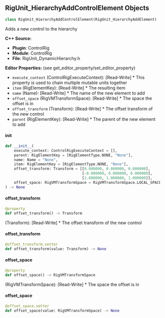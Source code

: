 ## RigUnit_HierarchyAddControlElement Objects

```python
class RigUnit_HierarchyAddControlElement(RigUnit_HierarchyAddElement)
```

Adds a new control to the hierarchy

**C++ Source:**

- **Plugin**: ControlRig
- **Module**: ControlRig
- **File**: RigUnit_DynamicHierarchy.h

**Editor Properties:** (see get_editor_property/set_editor_property)

- ``execute_context`` (ControlRigExecuteContext):  [Read-Write] * This property is used to chain multiple mutable units together
- ``item`` (RigElementKey):  [Read-Write] * The resulting item
- ``name`` (Name):  [Read-Write] * The name of the new element to add
- ``offset_space`` (RigVMTransformSpace):  [Read-Write] * The space the offset is in
- ``offset_transform`` (Transform):  [Read-Write] * The offset transform of the new control
- ``parent`` (RigElementKey):  [Read-Write] * The parent of the new element to add

<a id="unreal.RigUnit_HierarchyAddControlElement.__init__"></a>

#### __init__

```python
def __init__(
    execute_context: ControlRigExecuteContext = [],
    parent: RigElementKey = [RigElementType.NONE, "None"],
    name: Name = "None",
    item: RigElementKey = [RigElementType.NONE, "None"],
    offset_transform: Transform = [[0.000000, 0.000000, 0.000000],
                                   [-0.000000, 0.000000, 0.000000],
                                   [1.000000, 1.000000, 1.000000]],
    offset_space: RigVMTransformSpace = RigVMTransformSpace.LOCAL_SPACE
) -> None
```

<a id="unreal.RigUnit_HierarchyAddControlElement.offset_transform"></a>

#### offset_transform

```python
@property
def offset_transform() -> Transform
```

(Transform):  [Read-Write] * The offset transform of the new control

<a id="unreal.RigUnit_HierarchyAddControlElement.offset_transform"></a>

#### offset_transform

```python
@offset_transform.setter
def offset_transform(value: Transform) -> None
```

<a id="unreal.RigUnit_HierarchyAddControlElement.offset_space"></a>

#### offset_space

```python
@property
def offset_space() -> RigVMTransformSpace
```

(RigVMTransformSpace):  [Read-Write] * The space the offset is in

<a id="unreal.RigUnit_HierarchyAddControlElement.offset_space"></a>

#### offset_space

```python
@offset_space.setter
def offset_space(value: RigVMTransformSpace) -> None
```

<a id="unreal.RigUnit_HierarchyAddControlFloat"></a>